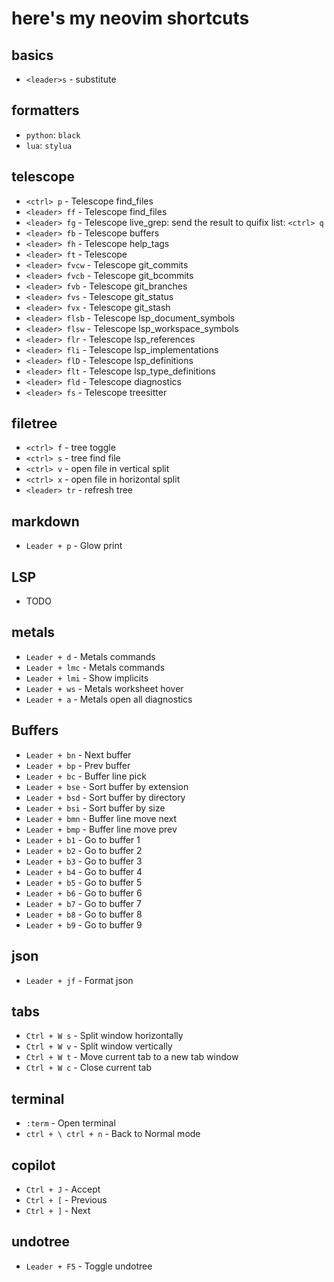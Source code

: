 # here's my neovim shortcuts

## basics

- `<leader>s` - substitute

## formatters

- `python`: `black`
- `lua`: `stylua`

## telescope

- `<ctrl> p` - Telescope find_files
- `<leader> ff` - Telescope find_files
- `<leader> fg` - Telescope live_grep: send the result to quifix list: `<ctrl> q`
- `<leader> fb` - Telescope buffers
- `<leader> fh` - Telescope help_tags
- `<leader> ft` - Telescope
- `<leader> fvcw` - Telescope git_commits
- `<leader> fvcb` - Telescope git_bcommits
- `<leader> fvb` - Telescope git_branches
- `<leader> fvs` - Telescope git_status
- `<leader> fvx` - Telescope git_stash
- `<leader> flsb` - Telescope lsp_document_symbols
- `<leader> flsw` - Telescope lsp_workspace_symbols
- `<leader> flr` - Telescope lsp_references
- `<leader> fli` - Telescope lsp_implementations
- `<leader> flD` - Telescope lsp_definitions
- `<leader> flt` - Telescope lsp_type_definitions
- `<leader> fld` - Telescope diagnostics
- `<leader> fs` - Telescope treesitter

## filetree

- `<ctrl> f` - tree toggle
- `<ctrl> s` - tree find file
- `<ctrl> v` - open file in vertical split
- `<ctrl> x` - open file in horizontal split
- `<leader> tr` - refresh tree

## markdown

- `Leader + p` - Glow print

## LSP

- TODO

## metals

- `Leader + d` - Metals commands
- `Leader + lmc` - Metals commands
- `Leader + lmi` - Show implicits
- `Leader + ws` - Metals worksheet hover
- `Leader + a` - Metals open all diagnostics

## Buffers

- `Leader + bn` - Next buffer
- `Leader + bp` - Prev buffer
- `Leader + bc` - Buffer line pick
- `Leader + bse` - Sort buffer by extension
- `Leader + bsd` - Sort buffer by directory
- `Leader + bsi` - Sort buffer by size
- `Leader + bmn` - Buffer line move next
- `Leader + bmp` - Buffer line move prev
- `Leader + b1` - Go to buffer 1
- `Leader + b2` - Go to buffer 2
- `Leader + b3` - Go to buffer 3
- `Leader + b4` - Go to buffer 4
- `Leader + b5` - Go to buffer 5
- `Leader + b6` - Go to buffer 6
- `Leader + b7` - Go to buffer 7
- `Leader + b8` - Go to buffer 8
- `Leader + b9` - Go to buffer 9

## json

- `Leader + jf` - Format json

## tabs

- `Ctrl + W s` - Split window horizontally
- `Ctrl + W v` - Split window vertically
- `Ctrl + W t` - Move current tab to a new tab window
- `Ctrl + W c` - Close current tab

## terminal

- `:term` - Open terminal
- `ctrl + \ ctrl + n` - Back to Normal mode

## copilot

- `Ctrl + J` - Accept
- `Ctrl + [` - Previous
- `Ctrl + ]` - Next

## undotree

- `Leader + F5` - Toggle undotree
